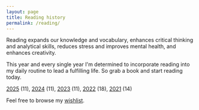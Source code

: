 ```yaml
---
layout: page
title: Reading history
permalink: /reading/
---
```


Reading expands our knowledge and vocabulary, enhances critical thinking and analytical skills, reduces stress and improves mental health, and enhances creativity.

This year and every single year I'm determined to incorporate reading into my daily routine to lead a fulfilling life. So grab a book and start reading today.

[2025](/reading/2025) (11),
[2024](/reading/2024) (11),
[2023](/reading/2023) (11),
[2022](/reading/2022) (18),
[2021](/reading/2021) (14)

Feel free to browse my [wishlist](/reading/wishlist).
